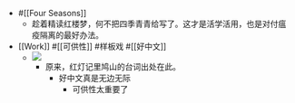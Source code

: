 - #[[Four Seasons]] 
    - 趁着精读红楼梦，何不把四季青青给写了。这才是活学活用，也是对付瘟疫隔离的最好办法。
- [[Work]] #[[可供性]] #样板戏 #[[好中文]]
    - ![](https://firebasestorage.googleapis.com/v0/b/firescript-577a2.appspot.com/o/imgs%2Fapp%2Fhaozhongwen%2FDqXEpxxJPL.png?alt=media&token=3a4be522-c1a7-4d18-9198-261bc6459346)
        - 原来，红灯记里鸠山的台词出处在此。
            - 好中文真是无边无际
                - 可供性太重要了
